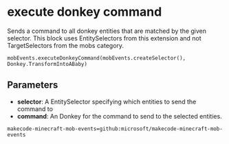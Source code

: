 # execute donkey command

Sends a command to all donkey entities that are matched by the given selector. This
block uses EntitySelectors from this extension and not TargetSelectors from the mobs
category.

```sig
mobEvents.executeDonkeyCommand(mobEvents.createSelector(), Donkey.TransformIntoABaby)
```

## Parameters

* **selector**: A EntitySelector specifying which entities to send the command to
* **command**: An Donkey for the command to send to the selected entities.

```package
makecode-minecraft-mob-events=github:microsoft/makecode-minecraft-mob-events
```

